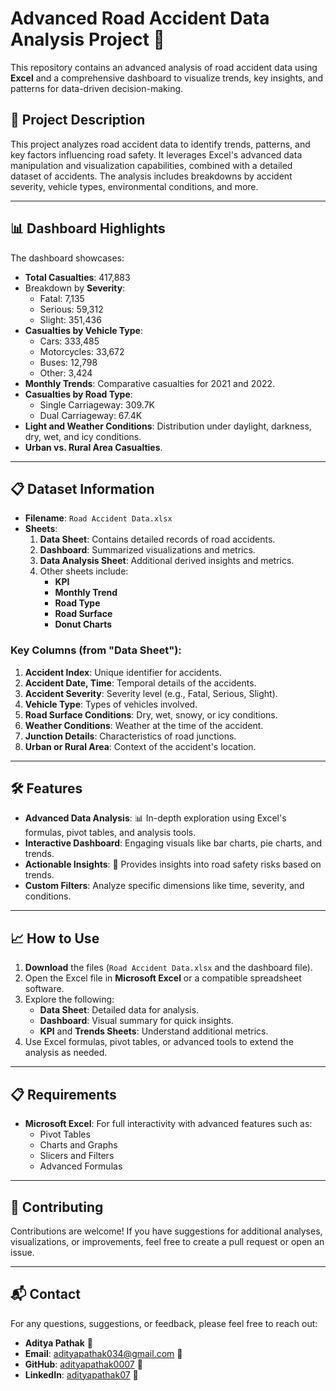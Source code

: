 # Advanced Road Accident Data Analysis Project 🌟

This repository contains an advanced analysis of road accident data using **Excel** and a comprehensive dashboard to visualize trends, key insights, and patterns for data-driven decision-making.

## 🚀 Project Description
This project analyzes road accident data to identify trends, patterns, and key factors influencing road safety. It leverages Excel's advanced data manipulation and visualization capabilities, combined with a detailed dataset of accidents. The analysis includes breakdowns by accident severity, vehicle types, environmental conditions, and more.

---

## 📊 Dashboard Highlights
The dashboard showcases:
- **Total Casualties**: 417,883
- Breakdown by **Severity**:
  - Fatal: 7,135
  - Serious: 59,312
  - Slight: 351,436
- **Casualties by Vehicle Type**:
  - Cars: 333,485
  - Motorcycles: 33,672
  - Buses: 12,798
  - Other: 3,424
- **Monthly Trends**: Comparative casualties for 2021 and 2022.
- **Casualties by Road Type**:
  - Single Carriageway: 309.7K
  - Dual Carriageway: 67.4K
- **Light and Weather Conditions**: Distribution under daylight, darkness, dry, wet, and icy conditions.
- **Urban vs. Rural Area Casualties**.

---

## 📋 Dataset Information
- **Filename**: `Road Accident Data.xlsx`
- **Sheets**:
  1. **Data Sheet**: Contains detailed records of road accidents.
  2. **Dashboard**: Summarized visualizations and metrics.
  3. **Data Analysis Sheet**: Additional derived insights and metrics.
  4. Other sheets include:
      - **KPI**
      - **Monthly Trend**
      - **Road Type**
      - **Road Surface**
      - **Donut Charts**

### Key Columns (from "Data Sheet"):
1. **Accident Index**: Unique identifier for accidents.
2. **Accident Date, Time**: Temporal details of the accidents.
3. **Accident Severity**: Severity level (e.g., Fatal, Serious, Slight).
4. **Vehicle Type**: Types of vehicles involved.
5. **Road Surface Conditions**: Dry, wet, snowy, or icy conditions.
6. **Weather Conditions**: Weather at the time of the accident.
7. **Junction Details**: Characteristics of road junctions.
8. **Urban or Rural Area**: Context of the accident's location.

---

## 🛠️ Features
- **Advanced Data Analysis**: 📊 In-depth exploration using Excel's formulas, pivot tables, and analysis tools.
- **Interactive Dashboard**: Engaging visuals like bar charts, pie charts, and trends.
- **Actionable Insights**: 📝 Provides insights into road safety risks based on trends.
- **Custom Filters**: Analyze specific dimensions like time, severity, and conditions.

---

## 📈 How to Use
1. **Download** the files (`Road Accident Data.xlsx` and the dashboard file).
2. Open the Excel file in **Microsoft Excel** or a compatible spreadsheet software.
3. Explore the following:
   - **Data Sheet**: Detailed data for analysis.
   - **Dashboard**: Visual summary for quick insights.
   - **KPI** and **Trends Sheets**: Understand additional metrics.
4. Use Excel formulas, pivot tables, or advanced tools to extend the analysis as needed.

---

## 📋 Requirements
- **Microsoft Excel**: For full interactivity with advanced features such as:
  - Pivot Tables
  - Charts and Graphs
  - Slicers and Filters
  - Advanced Formulas

---

## 🤝 Contributing
Contributions are welcome! If you have suggestions for additional analyses, visualizations, or improvements, feel free to create a pull request or open an issue.

---

## 📬 Contact
For any questions, suggestions, or feedback, please feel free to reach out:

- **Aditya Pathak** 👤
- **Email**: adityapathak034@gmail.com 📧
- **GitHub**: [adityapathak0007](https://github.com/adityapathak0007) 🐙
- **LinkedIn**: [adityapathak07](https://www.linkedin.com/in/adityapathak07) 🔗
